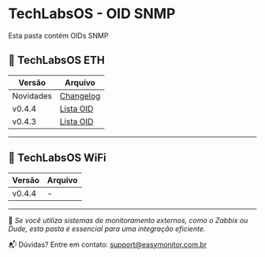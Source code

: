 # TechLabsOS - OID SNMP

Esta pasta contém OIDs SNMP

## 📂 TechLabsOS ETH

| Versão     | Arquivo |
|-----------|-----------|
| Novidades   | [Changelog](./TechLabsOS-ETH-CHANGELOG.md/) |
| v0.4.4   | [Lista OID](./TechLabsOS_v0.4.4-ETH-OID.md/)  |
| v0.4.3   | [Lista OID](./TechLabsOS_v0.4.3-ETH-OID.md/) |

---

## 📂 TechLabsOS WiFi

| Versão     | Arquivo |
|-----------|-----------|
| v0.4.4   | - |

---

📌 *Se você utiliza sistemas de monitoramento externos, como o Zabbix ou Dude, esta pasta é essencial para uma integração eficiente.*

📬 Dúvidas? Entre em contato: [support@easymonitor.com.br](mailto:support@easymonitor.com.br)